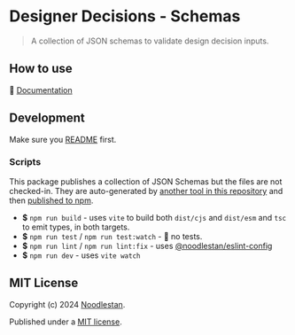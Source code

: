 # Designer Decisions - Schemas

> A collection of JSON schemas to validate design decision inputs.

## How to use

📖 [Documentation](https://designer-decisions.noodlestan.org/)

## Development

Make sure you [README](https://github.com/noodlestan/designer/blob/main/README.md) first.

### Scripts

This package publishes a collection of JSON Schemas but the files are not checked-in. They are auto-generated by [another tool in this repository](https://github.com/noodlestan/designer/blob/main/tools/build/README.md) and then [published to npm](https://www.npmjs.com/package/@noodlestan/designer-schemas?activeTab=code).

- **$** `npm run build` - uses `vite` to build both `dist/cjs` and `dist/esm` and `tsc` to emit types, in both targets.
- **$** `npm run test` / `npm run test:watch` - 🚧 no tests.
- **$** `npm run lint` / `npm run lint:fix` - uses [@noodlestan/eslint-config](https://www.npmjs.com/package/@noodlestan/eslint-config)
- **$** `npm run dev` - uses `vite watch`

## MIT License

Copyright (c) 2024 [Noodlestan](https://noodlestan.org/).

Published under a [MIT license](https://noodlestan.mit-license.org/).
